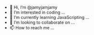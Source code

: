 - 👋 Hi, I’m @jamyjamjamy
- 👀 I’m interested in coding ...
- 🌱 I’m currently learning JavaScripting ...
- 💞️ I’m looking to collaborate on ...
- 📫 How to reach me ...

<!---
jamyjamjamy/jamyjamjamy is a ✨ special ✨ repository because its `README.md` (this file) appears on your GitHub profile.
You can click the Preview link to take a look at your changes.
--->

